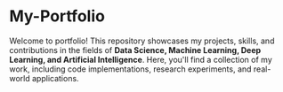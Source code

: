 # My-Portfolio

Welcome to portfolio! This repository showcases my projects, skills, and contributions in the fields of **Data Science, Machine Learning, Deep Learning, and Artificial Intelligence**. Here, you'll find a collection of my work, including code implementations, research experiments, and real-world applications.
